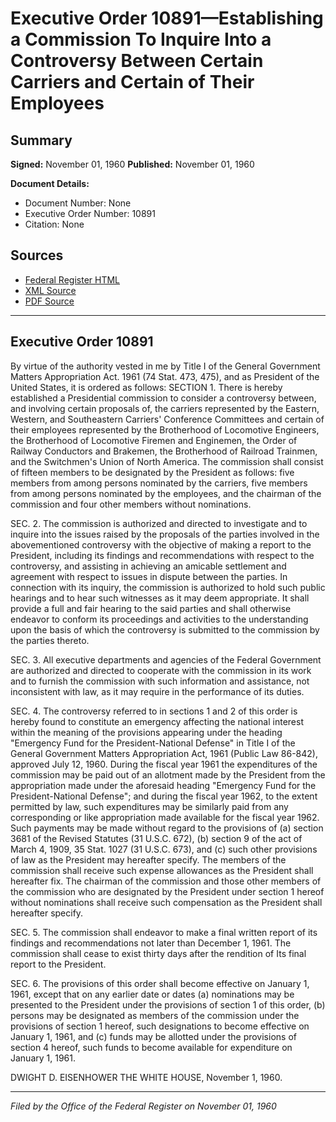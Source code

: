 # Executive Order 10891—Establishing a Commission To Inquire Into a Controversy Between Certain Carriers and Certain of Their Employees

## Summary

**Signed:** November 01, 1960
**Published:** November 01, 1960

**Document Details:**
- Document Number: None
- Executive Order Number: 10891
- Citation: None

## Sources
- [Federal Register HTML](https://www.presidency.ucsb.edu/documents/executive-order-10891-establishing-commission-inquire-into-controversy-between-certain)
- [XML Source](None)
- [PDF Source](None)

---

## Executive Order 10891

By virtue of the authority vested in me by Title I of the General Government Matters Appropriation Act. 1961 (74 Stat. 473, 475), and as President of the United States, it is ordered as follows:
SECTION 1. There is hereby established a Presidential commission to consider a controversy between, and involving certain proposals of, the carriers represented by the Eastern, Western, and Southeastern Carriers' Conference Committees and certain of their employees represented by the Brotherhood of Locomotive Engineers, the Brotherhood of Locomotive Firemen and Enginemen, the Order of Railway Conductors and Brakemen, the Brotherhood of Railroad Trainmen, and the Switchmen's Union of North America. The commission shall consist of fifteen members to be designated by the President as follows: five members from among persons nominated by the carriers, five members from among persons nominated by the employees, and the chairman of the commission and four other members without nominations.

SEC. 2. The commission is authorized and directed to investigate and to inquire into the issues raised by the proposals of the parties involved in the abovementioned controversy with the objective of making a report to the President, including its findings and recommendations with respect to the controversy, and assisting in achieving an amicable settlement and agreement with respect to issues in dispute between the parties. In connection with its inquiry, the commission is authorized to hold such public hearings and to hear such witnesses as it may deem appropriate. It shall provide a full and fair hearing to the said parties and shall otherwise endeavor to conform its proceedings and activities to the understanding upon the basis of which the controversy is submitted to the commission by the parties thereto.

SEC. 3. All executive departments and agencies of the Federal Government are authorized and directed to cooperate with the commission in its work and to furnish the commission with such information and assistance, not inconsistent with law, as it may require in the performance of its duties.

SEC. 4. The controversy referred to in sections 1 and 2 of this order is hereby found to constitute an emergency affecting the national interest within the meaning of the provisions appearing under the heading "Emergency Fund for the President-National Defense" in Title I of the General Government Matters Appropriation Act, 1961 (Public Law 86-842), approved July 12, 1960. During the fiscal year 1961 the expenditures of the commission may be paid out of an allotment made by the President from the appropriation made under the aforesaid heading "Emergency Fund for the President-National Defense"; and during the fiscal year 1962, to the extent permitted by law, such expenditures may be similarly paid from any corresponding or like appropriation made available for the fiscal year 1962. Such payments may be made without regard to the provisions of (a) section 3681 of the Revised Statutes (31 U.S.C. 672), (b) section 9 of the act of March 4, 1909, 35 Stat. 1027 (31 U.S.C. 673), and (c) such other provisions of law as the President may hereafter specify. The members of the commission shall receive such expense allowances as the President shall hereafter fix. The chairman of the commission and those other members of the commission who are designated by the President under section 1 hereof without nominations shall receive such compensation as the President shall hereafter specify.

SEC. 5. The commission shall endeavor to make a final written report of its findings and recommendations not later than December 1, 1961. The commission shall cease to exist thirty days after the rendition of Its final report to the President.

SEC. 6. The provisions of this order shall become effective on January 1, 1961, except that on any earlier date or dates (a) nominations may be presented to the President under the provisions of section 1 of this order, (b) persons may be designated as members of the commission under the provisions of section 1 hereof, such designations to become effective on January 1, 1961, and (c) funds may be allotted under the provisions of section 4 hereof, such funds to become available for expenditure on January 1, 1961.

DWIGHT D. EISENHOWER
THE WHITE HOUSE,
November 1, 1960.

---

*Filed by the Office of the Federal Register on November 01, 1960*
